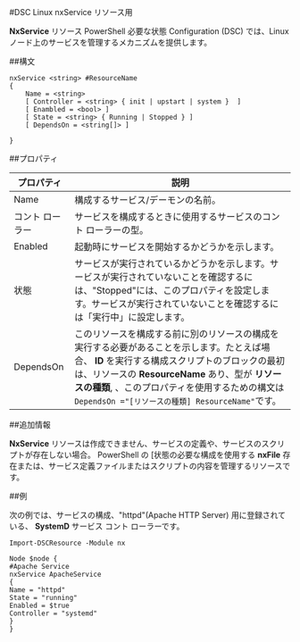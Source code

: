 #DSC Linux nxService リソース用

**NxService** リソース PowerShell 必要な状態 Configuration (DSC) では、Linux ノード上のサービスを管理するメカニズムを提供します。

##構文

```
nxService <string> #ResourceName
{
    Name = <string>
    [ Controller = <string> { init | upstart | system }  ]
    [ Enambled = <bool> ]
    [ State = <string> { Running | Stopped } ]
    [ DependsOn = <string[]> ]

}
```

##プロパティ

| プロパティ| 説明|
|---|---|
| Name| 構成するサービス/デーモンの名前。|
| コント ローラー| サービスを構成するときに使用するサービスのコント ローラーの型。|
| Enabled| 起動時にサービスを開始するかどうかを示します。|
| 状態| サービスが実行されているかどうかを示します。サービスが実行されていないことを確認するには、"Stopped"には、このプロパティを設定します。サービスが実行されていないことを確認するには「実行中」に設定します。|
| DependsOn| このリソースを構成する前に別のリソースの構成を実行する必要があることを示します。たとえば場合、 **ID** を実行する構成スクリプトのブロックの最初は、リソースの **ResourceName** あり、型が **リソースの種類**, 、このプロパティを使用するための構文は `DependsOn ="[リソースの種類] ResourceName"`です。|


##追加情報

**NxService** リソースは作成できません、サービスの定義や、サービスのスクリプトが存在しない場合。 PowerShell の [状態の必要な構成を使用する **nxFile** 存在または、サービス定義ファイルまたはスクリプトの内容を管理するリソースです。

##例

次の例では、サービスの構成、"httpd"(Apache HTTP Server) 用に登録されている、 **SystemD** サービス コント ローラーです。

```
Import-DSCResource -Module nx 

Node $node {
#Apache Service
nxService ApacheService 
{
Name = "httpd"
State = "running"
Enabled = $true
Controller = "systemd"
}
}
```




